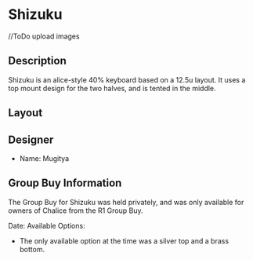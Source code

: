 # Shizuku

//ToDo upload images

## Description
Shizuku is an alice-style 40% keyboard based on a 12.5u layout. It uses a top mount design for the two halves, and is tented in the middle.

## Layout

## Designer
- Name: Mugitya

## Group Buy Information
The Group Buy for Shizuku was held privately, and was only available for owners of Chalice from the R1 Group Buy.

Date:
Available Options:
- The only available option at the time was a silver top and a brass bottom.
